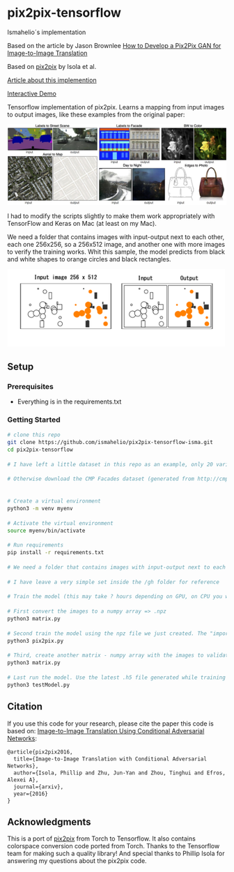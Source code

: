 # pix2pix-tensorflow

Ismahelio´s implementation

Based on the article by Jason Brownlee [How to Develop a Pix2Pix GAN for Image-to-Image Translation](https://machinelearningmastery.com/how-to-develop-a-pix2pix-gan-for-image-to-image-translation/)

Based on [pix2pix](https://phillipi.github.io/pix2pix/) by Isola et al.

[Article about this implemention](https://affinelayer.com/pix2pix/)

[Interactive Demo](https://affinelayer.com/pixsrv/)

Tensorflow implementation of pix2pix.  Learns a mapping from input images to output images, like these examples from the original paper:

<img src="docs/examples.jpg" width="900px"/>

I had to modify the scripts slightly to make them work appropriately with TensorFlow and Keras on Mac (at least on my Mac).


We need a folder that contains images with input-output next to each other, each one 256x256, so a 256x512 image, and another one with more images to verify the training works. Whit this sample, the model predicts from black and white shapes to orange circles and black rectangles.

<img src="docs/sample.png" width="500px"/>



## Setup

### Prerequisites
- Everything is in the requirements.txt


### Getting Started

```sh
# clone this repo
git clone https://github.com/ismahelio/pix2pix-tensorflow-isma.git
cd pix2pix-tensorflow

# I have left a little dataset in this repo as an example, only 20 variations. I encorage you to generate your own images to test the model

# Otherwise download the CMP Facades dataset (generated from http://cmp.felk.cvut.cz/~tylecr1/facade/ or http://efrosgans.eecs.berkeley.edu/pix2pix/datasets/maps.tar.gz)


# Create a virtual environment
python3 -m venv myenv

# Activate the virtual environment
source myenv/bin/activate

# Run requirements
pip install -r requirements.txt

# We need a folder that contains images with input-output next to each other, each one 256*256, so a 256*512 image and another one with more images to verify the trainning worked

# I have leave a very simple set inside the /gh folder for reference

# Train the model (this may take ? hours depending on GPU, on CPU you will be waiting for a bit)

# First convert the images to a numpy array => .npz
python3 matrix.py 

# Second train the model using the npz file we just created. The "important" part where to define the npz file is at the bottom.
python3 pix2pix.py 

# Third, create another matrix - numpy array with the images to validate the model modifying the parameters in the matrix.py script
python3 matrix.py 

# Last run the model. Use the latest .h5 file generated while training => [X1, X2] = load_real_samples('maps_val.npz')
python3 testModel.py 

```


## Citation
If you use this code for your research, please cite the paper this code is based on: <a href="https://arxiv.org/pdf/1611.07004v1.pdf">Image-to-Image Translation Using Conditional Adversarial Networks</a>:

```
@article{pix2pix2016,
  title={Image-to-Image Translation with Conditional Adversarial Networks},
  author={Isola, Phillip and Zhu, Jun-Yan and Zhou, Tinghui and Efros, Alexei A},
  journal={arxiv},
  year={2016}
}
```

## Acknowledgments
This is a port of [pix2pix](https://github.com/phillipi/pix2pix) from Torch to Tensorflow.  It also contains colorspace conversion code ported from Torch.  Thanks to the Tensorflow team for making such a quality library!  And special thanks to Phillip Isola for answering my questions about the pix2pix code.
